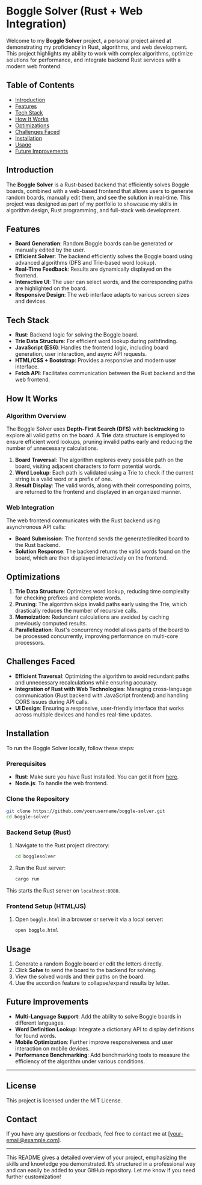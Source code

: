 # Boggle Solver (Rust + Web Integration)

Welcome to my **Boggle Solver** project, a personal project aimed at demonstrating my proficiency in Rust, algorithms, and web development. This project highlights my ability to work with complex algorithms, optimize solutions for performance, and integrate backend Rust services with a modern web frontend.

## Table of Contents

- [Introduction](#introduction)
- [Features](#features)
- [Tech Stack](#tech-stack)
- [How It Works](#how-it-works)
- [Optimizations](#optimizations)
- [Challenges Faced](#challenges-faced)
- [Installation](#installation)
- [Usage](#usage)
- [Future Improvements](#future-improvements)

## Introduction

The **Boggle Solver** is a Rust-based backend that efficiently solves Boggle boards, combined with a web-based frontend that allows users to generate random boards, manually edit them, and see the solution in real-time. This project was designed as part of my portfolio to showcase my skills in algorithm design, Rust programming, and full-stack web development.

## Features

- **Board Generation**: Random Boggle boards can be generated or manually edited by the user.
- **Efficient Solver**: The backend efficiently solves the Boggle board using advanced algorithms (DFS and Trie-based word lookup).
- **Real-Time Feedback**: Results are dynamically displayed on the frontend.
- **Interactive UI**: The user can select words, and the corresponding paths are highlighted on the board.
- **Responsive Design**: The web interface adapts to various screen sizes and devices.

## Tech Stack

- **Rust**: Backend logic for solving the Boggle board.
- **Trie Data Structure**: For efficient word lookup during pathfinding.
- **JavaScript (ES6)**: Handles the frontend logic, including board generation, user interaction, and async API requests.
- **HTML/CSS + Bootstrap**: Provides a responsive and modern user interface.
- **Fetch API**: Facilitates communication between the Rust backend and the web frontend.

## How It Works

### Algorithm Overview

The Boggle Solver uses **Depth-First Search (DFS)** with **backtracking** to explore all valid paths on the board. A **Trie** data structure is employed to ensure efficient word lookups, pruning invalid paths early and reducing the number of unnecessary calculations.

1. **Board Traversal**: The algorithm explores every possible path on the board, visiting adjacent characters to form potential words.
2. **Word Lookup**: Each path is validated using a Trie to check if the current string is a valid word or a prefix of one.
3. **Result Display**: The valid words, along with their corresponding points, are returned to the frontend and displayed in an organized manner.

### Web Integration

The web frontend communicates with the Rust backend using asynchronous API calls:
- **Board Submission**: The frontend sends the generated/edited board to the Rust backend.
- **Solution Response**: The backend returns the valid words found on the board, which are then displayed interactively on the frontend.

## Optimizations

1. **Trie Data Structure**: Optimizes word lookup, reducing time complexity for checking prefixes and complete words.
2. **Pruning**: The algorithm skips invalid paths early using the Trie, which drastically reduces the number of recursive calls.
3. **Memoization**: Redundant calculations are avoided by caching previously computed results.
4. **Parallelization**: Rust's concurrency model allows parts of the board to be processed concurrently, improving performance on multi-core processors.

## Challenges Faced

- **Efficient Traversal**: Optimizing the algorithm to avoid redundant paths and unnecessary recalculations while ensuring accuracy.
- **Integration of Rust with Web Technologies**: Managing cross-language communication (Rust backend with JavaScript frontend) and handling CORS issues during API calls.
- **UI Design**: Ensuring a responsive, user-friendly interface that works across multiple devices and handles real-time updates.

## Installation

To run the Boggle Solver locally, follow these steps:

### Prerequisites

- **Rust**: Make sure you have Rust installed. You can get it from [here](https://www.rust-lang.org/tools/install).
- **Node.js**: To handle the web frontend.

### Clone the Repository

```bash
git clone https://github.com/yourusername/boggle-solver.git
cd boggle-solver
```

### Backend Setup (Rust)

1. Navigate to the Rust project directory:

   ```bash
   cd bogglesolver
   ```

2. Run the Rust server:

   ```bash
   cargo run
   ```

This starts the Rust server on `localhost:8080`.

### Frontend Setup (HTML/JS)

1. Open `boggle.html` in a browser or serve it via a local server:

   ```bash
   open boggle.html
   ```

## Usage

1. Generate a random Boggle board or edit the letters directly.
2. Click **Solve** to send the board to the backend for solving.
3. View the solved words and their paths on the board.
4. Use the accordion feature to collapse/expand results by letter.

## Future Improvements

- **Multi-Language Support**: Add the ability to solve Boggle boards in different languages.
- **Word Definition Lookup**: Integrate a dictionary API to display definitions for found words.
- **Mobile Optimization**: Further improve responsiveness and user interaction on mobile devices.
- **Performance Benchmarking**: Add benchmarking tools to measure the efficiency of the algorithm under various conditions.

---

## License

This project is licensed under the MIT License.

## Contact

If you have any questions or feedback, feel free to contact me at [your-email@example.com].

---

This README gives a detailed overview of your project, emphasizing the skills and knowledge you demonstrated. It’s structured in a professional way and can easily be added to your GitHub repository. Let me know if you need further customization!
